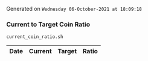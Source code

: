 Generated on `Wednesday 06-October-2021 at 18:09:18`

### Current to Target Coin Ratio
`current_coin_ratio.sh`

Date|Current|Target|Ratio
---|---|---|---
